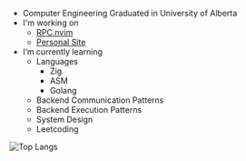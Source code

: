 - Computer Engineering Graduated in University of Alberta
- I'm working on
  - [RPC.nvim](https://github.com/Dekr0/RPC.nvim)
  - [Personal Site](https://github.com/Dekr0/dekr0.dev)
- I’m currently learning
  - Languages
    - Zig
    - ASM
    - Golang
  - Backend Communication Patterns
  - Backend Execution Patterns
  - System Design
  - Leetcoding

![Top Langs](https://github-readme-stats.vercel.app/api/top-langs/?theme=tokyonight&username=Dekr0&langs_count=8)
 

